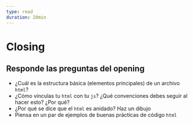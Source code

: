 ```yaml
---
type: read
duration: 20min
---
```


# Closing

## Responde las preguntas del opening

- ¿Cuál es la estructura básica (elementos principales) de un archivo `html`?
- ¿Cómo vinculas tu `html` con tu `js`?
  ¿Qué convenciones debes seguir al hacer esto? ¿Por qué?
- ¿Por qué se dice que el `html` es anidado? Haz un dibujo
- Piensa en un par de ejemplos de buenas prácticas de código `html`
